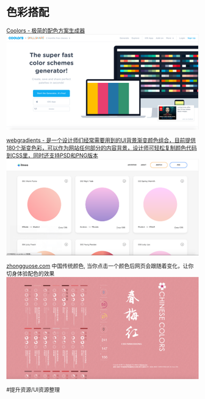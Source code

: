 # 色彩搭配
[Coolors - 极简的配色方案生成器](https://coolors.co/)
![](img/0C381263-03B6-46E0-B718-23977FAA18C6.png)



[webgradients - 是一个设计师们经常需要用到的UI背景渐变颜色组合，目前提供180个渐变色彩，可以作为网站任何部分的内容背景，设计师可轻松复制颜色代码到CSS里，同时还支持PSD和PNG版本](https://webgradients.com/)
![](img/D43E2237-2B5C-4AEA-9640-07C7F8BCE186.png)


[zhongguose.com](http://zhongguose.com/#chunmeihong) 中国传统颜色, 当你点击一个颜色后网页会跟随着变化，让你切身体验配色的效果
![](img/96FD60DE-8301-4461-8665-5AFC7FE41AA1.png)
















#提升资源/UI资源整理